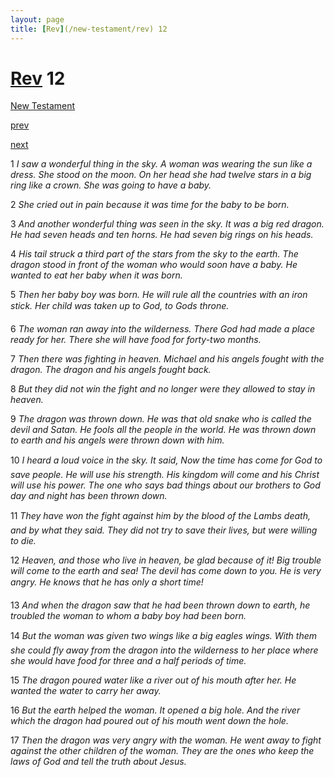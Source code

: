 ```yaml
---
layout: page
title: [Rev](/new-testament/rev) 12
---
```


# [Rev](/new-testament/rev) 12

[New Testament](/new-testament)


[prev](/new-testament/rev/rev-11.html)


[next](/new-testament/rev/rev-13.html)

1 _I saw a wonderful thing in the sky. A woman was wearing the sun like a dress. She stood on the moon. On her head she had twelve stars in a big ring like a crown. She was going to have a baby._

2 _She cried out in pain because it was time for the baby to be born._

3 _And another wonderful thing was seen in the sky. It was a big red dragon. He had seven heads and ten horns. He had seven big rings on his heads._

4 _His tail struck a third part of the stars from the sky to the earth. The dragon stood in front of the woman who would soon have a baby. He wanted to eat her baby when it was born._

5 _Then her baby boy was born. He will rule all the countries with an iron stick. Her child was taken up to God, to Gods throne._

6 _The woman ran away into the wilderness. There God had made a place ready for her.  There she will have food for forty-two months._

7 _Then there was fighting in heaven. Michael and his angels fought with the dragon. The dragon and his angels fought back._

8 _But they did not win the fight and no longer were they allowed to stay in heaven._

9 _The dragon was thrown down. He was that old snake who is called the devil and Satan.  He fools all the people in the world. He was thrown down to earth and his angels were thrown down with him._

10 _I heard a loud voice in the sky. It said, Now the time has come for God to save people.  He will use his strength. His kingdom will come and his Christ will use his power. The one who says bad things about our brothers to God day and night has been thrown down._

11 _They have won the fight against him by the blood of the Lambs death, and by what they said. They did not try to save their lives, but were willing to die._

12 _Heaven, and those who live in heaven, be glad because of it! Big trouble will come to the earth and sea! The devil has come down to you. He is very angry. He knows that he has only a short time!_

13 _And when the dragon saw that he had been thrown down to earth, he troubled the woman to whom a baby boy had been born._

14 _But the woman was given two wings like a big eagles wings. With them she could fly away from the dragon into the wilderness to her place where she would have food for three and a half periods of time._

15 _The dragon poured water like a river out of his mouth after her. He wanted the water to carry her away._

16 _But the earth helped the woman. It opened a big hole. And the river which the dragon had poured out of his mouth went down the hole._

17 _Then the dragon was very angry with the woman. He went away to fight against the other children of the woman. They are the ones who keep the laws of God and tell the truth about Jesus._

